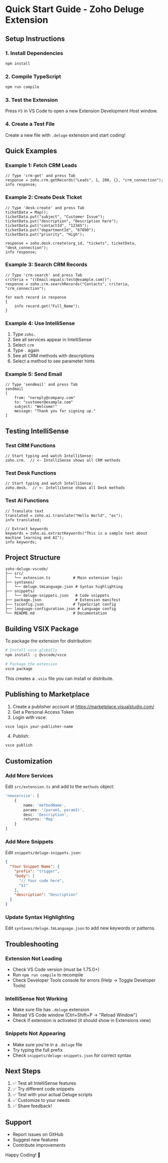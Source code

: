 # Quick Start Guide - Zoho Deluge Extension

## Setup Instructions

### 1. Install Dependencies
```bash
npm install
```

### 2. Compile TypeScript
```bash
npm run compile
```

### 3. Test the Extension
Press `F5` in VS Code to open a new Extension Development Host window.

### 4. Create a Test File
Create a new file with `.deluge` extension and start coding!

## Quick Examples

### Example 1: Fetch CRM Leads
```deluge
// Type 'crm-get' and press Tab
response = zoho.crm.getRecords("Leads", 1, 200, {}, "crm_connection");
info response;
```

### Example 2: Create Desk Ticket
```deluge
// Type 'desk-create' and press Tab
ticketData = Map();
ticketData.put("subject", "Customer Issue");
ticketData.put("description", "Description here");
ticketData.put("contactId", "12345");
ticketData.put("departmentId", "67890");
ticketData.put("priority", "High");

response = zoho.desk.create(org_id, "tickets", ticketData, "desk_connection");
info response;
```

### Example 3: Search CRM Records
```deluge
// Type 'crm-search' and press Tab
criteria = "((Email:equals:test@example.com))";
response = zoho.crm.searchRecords("Contacts", criteria, "crm_connection");

for each record in response
{
    info record.get("Full_Name");
}
```

### Example 4: Use IntelliSense
1. Type `zoho.`
2. See all services appear in IntelliSense
3. Select `crm`
4. Type `.` again
5. See all CRM methods with descriptions
6. Select a method to see parameter hints

### Example 5: Send Email
```deluge
// Type 'sendmail' and press Tab
sendmail
[
    from: "noreply@company.com"
    to: "customer@example.com"
    subject: "Welcome!"
    message: "Thank you for signing up."
]
```

## Testing IntelliSense

### Test CRM Functions
```deluge
// Start typing and watch IntelliSense:
zoho.crm.  // <- IntelliSense shows all CRM methods
```

### Test Desk Functions
```deluge
// Start typing and watch IntelliSense:
zoho.desk.  // <- IntelliSense shows all Desk methods
```

### Test AI Functions
```deluge
// Translate text
translated = zoho.ai.translate("Hello World", "es");
info translated;

// Extract keywords
keywords = zoho.ai.extractKeywords("This is a sample text about machine learning and AI");
info keywords;
```

## Project Structure

```
zoho-deluge-vscode/
├── src/
│   └── extension.ts          # Main extension logic
├── syntaxes/
│   └── deluge.tmLanguage.json # Syntax highlighting
├── snippets/
│   └── deluge-snippets.json   # Code snippets
├── package.json               # Extension manifest
├── tsconfig.json             # TypeScript config
├── language-configuration.json # Language config
└── README.md                 # Documentation
```

## Building VSIX Package

To package the extension for distribution:

```bash
# Install vsce globally
npm install -g @vscode/vsce

# Package the extension
vsce package
```

This creates a `.vsix` file you can install or distribute.

## Publishing to Marketplace

1. Create a publisher account at https://marketplace.visualstudio.com/
2. Get a Personal Access Token
3. Login with vsce:
```bash
vsce login your-publisher-name
```
4. Publish:
```bash
vsce publish
```

## Customization

### Add More Services
Edit `src/extension.ts` and add to the `methods` object:

```typescript
'newservice': [
    {
        name: 'methodName',
        params: '(param1, param2)',
        desc: 'Description',
        returns: 'Map'
    }
]
```

### Add More Snippets
Edit `snippets/deluge-snippets.json`:

```json
{
  "Your Snippet Name": {
    "prefix": "trigger",
    "body": [
      "// Your code here",
      "$1"
    ],
    "description": "Description"
  }
}
```

### Update Syntax Highlighting
Edit `syntaxes/deluge.tmLanguage.json` to add new keywords or patterns.

## Troubleshooting

### Extension Not Loading
- Check VS Code version (must be 1.75.0+)
- Run `npm run compile` to recompile
- Check Developer Tools console for errors (Help → Toggle Developer Tools)

### IntelliSense Not Working
- Make sure file has `.deluge` extension
- Reload VS Code window (Ctrl+Shift+P → "Reload Window")
- Check if extension is activated (it should show in Extensions view)

### Snippets Not Appearing
- Make sure you're in a `.deluge` file
- Try typing the full prefix
- Check `snippets/deluge-snippets.json` for correct syntax

## Next Steps

1. ✅ Test all IntelliSense features
2. ✅ Try different code snippets
3. ✅ Test with your actual Deluge scripts
4. ✅ Customize to your needs
5. ✅ Share feedback!

## Support

- Report issues on GitHub
- Suggest new features
- Contribute improvements

Happy Coding! 🚀
